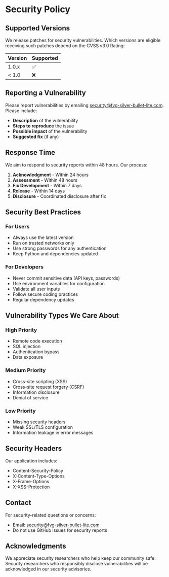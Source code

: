 # Security Policy

## Supported Versions

We release patches for security vulnerabilities. Which versions are eligible receiving such patches depend on the CVSS v3.0 Rating:

| Version | Supported          |
| ------- | ------------------ |
| 1.0.x   | :white_check_mark: |
| < 1.0   | :x:                |

## Reporting a Vulnerability

Please report vulnerabilities by emailing [security@fvg-silver-bullet-lite.com](mailto:security@fvg-silver-bullet-lite.com). Please include:

- **Description** of the vulnerability
- **Steps to reproduce** the issue
- **Possible impact** of the vulnerability
- **Suggested fix** (if any)

## Response Time

We aim to respond to security reports within 48 hours. Our process:

1. **Acknowledgment** - Within 24 hours
2. **Assessment** - Within 48 hours
3. **Fix Development** - Within 7 days
4. **Release** - Within 14 days
5. **Disclosure** - Coordinated disclosure after fix

## Security Best Practices

### For Users
- Always use the latest version
- Run on trusted networks only
- Use strong passwords for any authentication
- Keep Python and dependencies updated

### For Developers
- Never commit sensitive data (API keys, passwords)
- Use environment variables for configuration
- Validate all user inputs
- Follow secure coding practices
- Regular dependency updates

## Vulnerability Types We Care About

### High Priority
- Remote code execution
- SQL injection
- Authentication bypass
- Data exposure

### Medium Priority
- Cross-site scripting (XSS)
- Cross-site request forgery (CSRF)
- Information disclosure
- Denial of service

### Low Priority
- Missing security headers
- Weak SSL/TLS configuration
- Information leakage in error messages

## Security Headers

Our application includes:
- Content-Security-Policy
- X-Content-Type-Options
- X-Frame-Options
- X-XSS-Protection

## Contact

For security-related questions or concerns:
- Email: [security@fvg-silver-bullet-lite.com](mailto:security@fvg-silver-bullet-lite.com)
- Do not use GitHub issues for security reports

## Acknowledgments

We appreciate security researchers who help keep our community safe. Security researchers who responsibly disclose vulnerabilities will be acknowledged in our security advisories.
